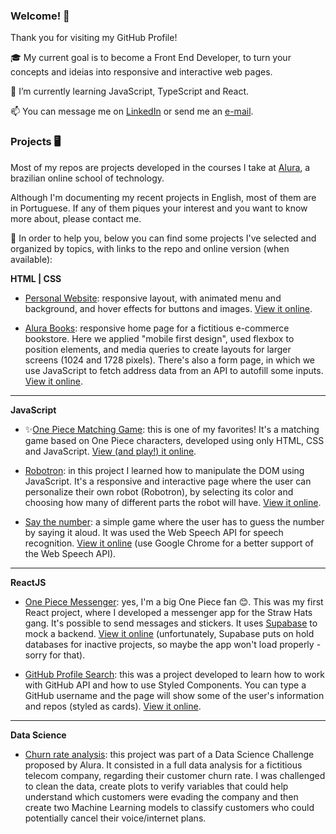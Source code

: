 ### Welcome! 👋

Thank you for visiting my GitHub Profile! 

🎓 My current goal is to become a Front End Developer, to turn your concepts and ideias into responsive and interactive web pages. 

🌱 I’m currently learning JavaScript, TypeScript and React. 

📫 You can message me on [LinkedIn](https://www.linkedin.com/in/zingarelli/) or send me an [e-mail](mailto:zingarelli.m@gmail.com). 

### Projects 🖥️
Most of my repos are projects developed in the courses I take at [Alura](https://www.alura.com.br), a brazilian online school of technology. 

Although I'm documenting my recent projects in English, most of them are in Portuguese. If any of them piques your interest and you want to know more about, please contact me.

🔖 In order to help you, below you can find some projects I've selected and organized by topics, with links to the repo and online version (when available):

**HTML | CSS**
- [Personal Website](https://github.com/zingarelli/desafios-bootcamp-TQI-DIO/tree/main/HTML_CSS): responsive layout, with animated menu and background, and hover effects for buttons and images. [View it online](https://desafios-bootcamp-tqi-dio.vercel.app). 

- [Alura Books](https://github.com/zingarelli/alura-books): responsive home page for a fictitious e-commerce bookstore. Here we applied "mobile first design", used flexbox to position elements, and media queries to create layouts for larger screens (1024 and 1728 pixels). There's also a form page, in which we use JavaScript to fetch address data from an API to autofill some inputs. [View it online](https://zingarelli.github.io/alura-books/).

---

**JavaScript**
- ✨[One Piece Matching Game](https://github.com/zingarelli/desafios-bootcamp-TQI-DIO/tree/main/JavaScript): this is one of my favorites! It's a matching game based on One Piece characters, developed using only HTML, CSS and JavaScript. [View (and play!) it online](https://bootcamp-tqi-dio-javascript.vercel.app).

- [Robotron](https://github.com/zingarelli/robotron-2000): in this project I learned how to manipulate the DOM using JavaScript. It's a responsive and interactive page where the user can personalize their own robot (Robotron), by selecting its color and choosing how many of different parts the robot will have. [View it online](https://robotron2000-js-dom.vercel.app).

- [Say the number](https://github.com/zingarelli/say-the-secret-number): a simple game where the user has to guess the number by saying it aloud. It was used the Web Speech API for speech recognition. [View it online](https://zingarelli.github.io/say-the-secret-number/) (use Google Chrome for a better support of the Web Speech API).

---

**ReactJS**
- [One Piece Messenger](https://github.com/zingarelli/AluraCord-Online_Transponder_Snail): yes, I'm a big One Piece fan 😊. This was my first React project, where I developed a messenger app for the Straw Hats gang. It's possible to send messages and stickers. It uses [Supabase](https://supabase.com) to mock a backend. [View it online](https://aluracord-online-transponder-snail.vercel.app) (unfortunately, Supabase puts on hold databases for inactive projects, so maybe the app won't load properly - sorry for that). 

- [GitHub Profile Search](https://github.com/zingarelli/desafios-bootcamp-TQI-DIO/tree/main/react-js): this was a project developed to learn how to work with GitHub API and how to use Styled Components. You can type a GitHub username and the page will show some of the user's information and repos (styled as cards). [View it online](https://desafios-bootcamp-tqi-dio-ivory.vercel.app).

---

**Data Science**
- [Churn rate analysis](https://github.com/zingarelli/Alura_Voz-Data_Science_Challenge): this project was part of a Data Science Challenge proposed by Alura. It consisted in a full data analysis for a fictitious telecom company, regarding their customer churn rate. I was challenged to clean the data, create plots to verify variables that could help understand which customers were evading the company and then create two Machine Learning models to classify customers who could potentially cancel their voice/internet plans.
